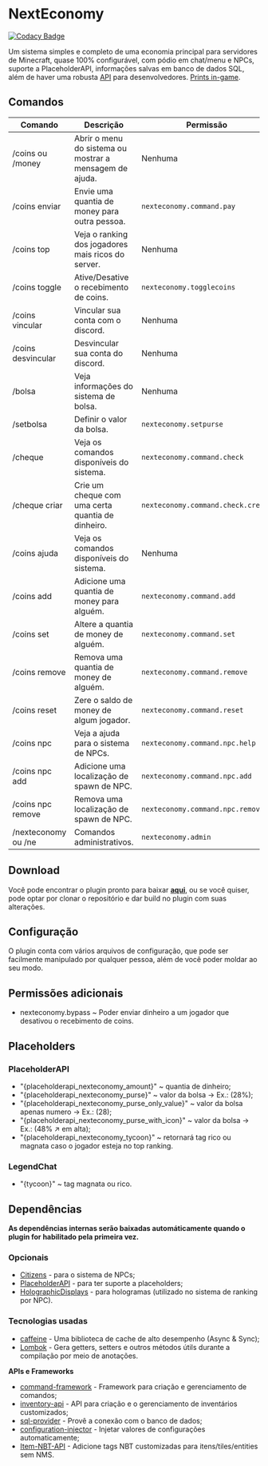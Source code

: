 # NextEconomy

[![Codacy Badge](https://app.codacy.com/project/badge/Grade/41ceccfd3fa241f3a9741f6996f44ccd)](https://www.codacy.com/gh/NextPlugins/NextEconomy/dashboard?utm_source=github.com&amp;utm_medium=referral&amp;utm_content=NextPlugins/NextEconomy&amp;utm_campaign=Badge_Grade)

Um sistema simples e completo de uma economia principal para servidores de Minecraft, quase 100% configurável, com pódio em chat/menu e NPCs, suporte a PlaceholderAPI, informações salvas em banco de dados SQL, além de haver uma robusta [API](https://github.com/NextPlugins/NextEconomy/tree/main/src/main/java/com/nextplugins/economy/api) para desenvolvedores. [Prints in-game](https://imgur.com/gallery/xDfx9pp).

## Comandos
|Comando         |Descrição                      |Permissão                    |
|----------------|-------------------------------|-----------------------------|
|/coins ou /money |Abrir o menu do sistema ou mostrar a mensagem de ajuda.|Nenhuma    |
|/coins enviar    |Envie uma quantia de money para outra pessoa.|`nexteconomy.command.pay`|
|/coins top       |Veja o ranking dos jogadores mais ricos do server.|Nenhuma         |
|/coins toggle    |Ative/Desative o recebimento de coins.|`nexteconomy.togglecoins`   |
|/coins vincular  |Vincular sua conta com o discord.|Nenhuma                          |
|/coins desvincular  |Desvincular sua conta do discord.|Nenhuma                       |
|/bolsa           |Veja informações do sistema de bolsa.|Nenhuma                      |
|/setbolsa        |Definir o valor da bolsa.|`nexteconomy.setpurse`                   |
|/cheque          |Veja os comandos disponíveis do sistema.|`nexteconomy.command.check`|
|/cheque criar    |Crie um cheque com uma certa quantia de dinheiro.|`nexteconomy.command.check.create`|
|/coins ajuda     |Veja os comandos disponíveis do sistema.|Nenhuma                   |
|/coins add       |Adicione uma quantia de money para alguém.|`nexteconomy.command.add`|
|/coins set       |Altere a quantia de money de alguém.|`nexteconomy.command.set`     |
|/coins remove    |Remova uma quantia de money de alguém.|`nexteconomy.command.remove`|
|/coins reset     |Zere o saldo de money de algum jogador.|`nexteconomy.command.reset`|
|/coins npc       |Veja a ajuda para o sistema de NPCs.|`nexteconomy.command.npc.help`|
|/coins npc add   |Adicione uma localização de spawn de NPC.|`nexteconomy.command.npc.add`|
|/coins npc remove|Remova uma localização de spawn de NPC.|`nexteconomy.command.npc.remove`|
|/nexteconomy ou /ne |Comandos administrativos.|`nexteconomy.admin`                      |

## Download

Você pode encontrar o plugin pronto para baixar [**aqui**](https://github.com/NextPlugins/NextEconomy/releases), ou se você quiser, pode optar por clonar o repositório e dar build no plugin com suas alterações.

## Configuração

O plugin conta com vários arquivos de configuração, que pode ser facilmente manipulado por qualquer pessoa, além de você poder moldar ao seu modo.

## Permissões adicionais

-   nexteconomy.bypass ~ Poder enviar dinheiro a um jogador que desativou o recebimento de coins.

## Placeholders

### PlaceholderAPI
-   "{placeholderapi_nexteconomy_amount}" ~ quantia de dinheiro;
-   "{placeholderapi_nexteconomy_purse}" ~ valor da bolsa -> Ex.: (28%);
-   "{placeholderapi_nexteconomy_purse_only_value}" ~ valor da bolsa apenas numero -> Ex.: (28);
-   "{placeholderapi_nexteconomy_purse_with_icon}" ~ valor da bolsa -> Ex.: (48% ↗ em alta);
-   "{placeholderapi_nexteconomy_tycoon}" ~ retornará tag rico ou magnata caso o jogador esteja no top ranking.

### LegendChat
-   "{tycoon}" ~ tag magnata ou rico.

## Dependências

**As dependências internas serão baixadas automáticamente quando o plugin for habilitado pela primeira vez.**

### Opcionais
-   [Citizens](https://dev.bukkit.org/projects/citizens) - para o sistema de NPCs;
-   [PlaceholderAPI](https://www.spigotmc.org/resources/placeholderapi.6245/) - para ter suporte a placeholders;
-   [HolographicDisplays](https://dev.bukkit.org/projects/holographic-displays) - para hologramas (utilizado no sistema de ranking por NPC).

### Tecnologias usadas
-   [caffeine](https://github.com/ben-manes/caffeine) - Uma biblioteca de cache de alto desempenho (Async & Sync);
-   [Lombok](https://projectlombok.org/) - Gera getters, setters e outros métodos útils durante a compilação por meio de anotações.

**APIs e Frameworks**
-   [command-framework](https://github.com/SaiintBrisson/command-framework) - Framework para criação e gerenciamento de comandos;
-   [inventory-api](https://github.com/HenryFabio/inventory-api) - API para criação e o gerenciamento de inventários customizados;
-   [sql-provider](https://github.com/henryfabio/sql-provider) - Provê a conexão com o banco de dados;
-   [configuration-injector](https://github.com/HenryFabio/configuration-injector) - Injetar valores de configurações automaticamente;
-   [Item-NBT-API](https://github.com/tr7zw/Item-NBT-API) - Adicione tags NBT customizadas para itens/tiles/entities sem NMS.
